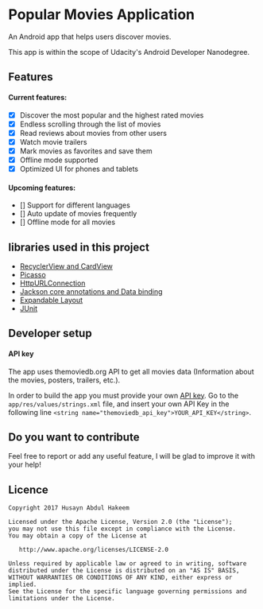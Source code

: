 # Popular Movies Application

An Android app that helps users discover movies.

This app is within the scope of Udacity's Android Developer Nanodegree.

## Features

#### Current features:

- [x] Discover the most popular and the highest rated movies
- [x] Endless scrolling through the list of movies
- [x] Read reviews about movies from other users
- [x] Watch movie trailers
- [x] Mark movies as favorites and save them
- [x] Offline mode supported
- [x] Optimized UI for phones and tablets

#### Upcoming features:

- [] Support for different languages
- [] Auto update of movies frequently
- [] Offline mode for all movies


## libraries used in this project

- [RecyclerView and CardView](https://developer.android.com/training/material/lists-cards.html)
- [Picasso](http://square.github.io/picasso/)
- [HttpURLConnection](https://developer.android.com/reference/java/net/HttpURLConnection.html)
- [Jackson core annotations and Data binding](https://github.com/FasterXML/jackson-docs)
- [Expandable Layout](https://github.com/cachapa/ExpandableLayout)
- [JUnit](https://developer.android.com/training/testing/unit-testing/local-unit-tests.html)


## Developer setup

#### API key

The app uses themoviedb.org API to get all movies data (Information about the movies, posters, trailers, etc.).

In order to build the app you must provide your own [API key](https://www.themoviedb.org/account/signup). Go to the `app/res/values/strings.xml` file, and insert your own API Key in the following line `<string name="themoviedb_api_key">YOUR_API_KEY</string>`.


## Do you want to contribute
Feel free to report or add any useful feature, I will be glad to improve it with your help!


## Licence
```
Copyright 2017 Husayn Abdul Hakeem

Licensed under the Apache License, Version 2.0 (the "License");
you may not use this file except in compliance with the License.
You may obtain a copy of the License at

   http://www.apache.org/licenses/LICENSE-2.0

Unless required by applicable law or agreed to in writing, software
distributed under the License is distributed on an "AS IS" BASIS,
WITHOUT WARRANTIES OR CONDITIONS OF ANY KIND, either express or implied.
See the License for the specific language governing permissions and
limitations under the License.
```
